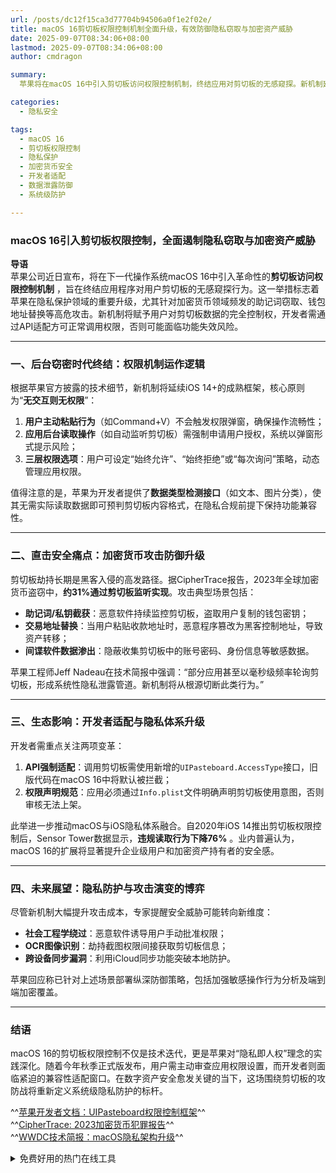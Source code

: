```yaml
---
url: /posts/dc12f15ca3d77704b94506a0f1e2f02e/
title: macOS 16剪切板权限控制机制全面升级，有效防御隐私窃取与加密资产威胁
date: 2025-09-07T08:34:06+08:00
lastmod: 2025-09-07T08:34:06+08:00
author: cmdragon

summary:
  苹果将在macOS 16中引入剪切板访问权限控制机制，终结应用对剪切板的无感窥探。新机制延续iOS 14+框架，用户可设定“始终允许”、“始终拒绝”或“每次询问”策略，动态管理应用权限。此举直击加密货币攻击痛点，如助记词截获和交易地址替换，显著提升隐私保护。开发者需适配新API并明确声明剪切板使用意图。尽管新机制提升攻击成本，专家提醒安全威胁可能转向社会工程学绕过等新维度。

categories:
  - 隐私安全

tags:
  - macOS 16
  - 剪切板权限控制
  - 隐私保护
  - 加密货币安全
  - 开发者适配
  - 数据泄露防御
  - 系统级防护

---
```


### macOS 16引入剪切板权限控制，全面遏制隐私窃取与加密资产威胁

**导语**  
苹果公司近日宣布，将在下一代操作系统macOS 16中引入革命性的**剪切板访问权限控制机制**
，旨在终结应用程序对用户剪切板的无感窥探行为。这一举措标志着苹果在隐私保护领域的重要升级，尤其针对加密货币领域频发的助记词窃取、钱包地址替换等高危攻击。新机制将赋予用户对剪切板数据的完全控制权，开发者需通过API适配方可正常调用权限，否则可能面临功能失效风险。

---

### 一、后台窃密时代终结：权限机制运作逻辑

根据苹果官方披露的技术细节，新机制将延续iOS 14+的成熟框架，核心原则为“**无交互则无权限**”：

1. **用户主动粘贴行为**（如Command+V）不会触发权限弹窗，确保操作流畅性；
2. **应用后台读取操作**（如自动监听剪切板）需强制申请用户授权，系统以弹窗形式提示风险；
3. **三层权限选项**：用户可设定“始终允许”、“始终拒绝”或“每次询问”策略，动态管理应用权限。

值得注意的是，苹果为开发者提供了**数据类型检测接口**（如文本、图片分类），使其无需实际读取数据即可预判剪切板内容格式，在隐私合规前提下保持功能兼容性。

---

### 二、直击安全痛点：加密货币攻击防御升级

剪切板劫持长期是黑客入侵的高发路径。据CipherTrace报告，2023年全球加密货币盗窃中，**约31%通过剪切板监听实现**。攻击典型场景包括：

- **助记词/私钥截获**：恶意软件持续监控剪切板，盗取用户复制的钱包密钥；
- **交易地址替换**：当用户粘贴收款地址时，恶意程序篡改为黑客控制地址，导致资产转移；
- **间谍软件数据渗出**：隐蔽收集剪切板中的账号密码、身份信息等敏感数据。

苹果工程师Jeff Nadeau在技术简报中强调：“部分应用甚至以毫秒级频率轮询剪切板，形成系统性隐私泄露管道。新机制将从根源切断此类行为。”

---

### 三、生态影响：开发者适配与隐私体系升级

开发者需重点关注两项变革：

1. **API强制适配**：调用剪切板需使用新增的`UIPasteboard.AccessType`接口，旧版代码在macOS 16中将默认被拦截；
2. **权限声明规范**：应用必须通过`Info.plist`文件明确声明剪切板使用意图，否则审核无法上架。

此举进一步推动macOS与iOS隐私体系融合。自2020年iOS 14推出剪切板权限控制后，Sensor Tower数据显示，**违规读取行为下降76%**
。业内普遍认为，macOS 16的扩展将显著提升企业级用户和加密资产持有者的安全感。

---

### 四、未来展望：隐私防护与攻击演变的博弈

尽管新机制大幅提升攻击成本，专家提醒安全威胁可能转向新维度：

- **社会工程学绕过**：恶意软件诱导用户手动批准权限；
- **OCR图像识别**：劫持截图权限间接获取剪切板信息；
- **跨设备同步漏洞**：利用iCloud同步功能突破本地防护。

苹果回应称已针对上述场景部署纵深防御策略，包括加强敏感操作行为分析及端到端加密覆盖。

---

### 结语

macOS
16的剪切板权限控制不仅是技术迭代，更是苹果对“隐私即人权”理念的实践深化。随着今年秋季正式版发布，用户需主动审查应用权限设置，而开发者则面临紧迫的兼容性适配窗口。在数字资产安全愈发关键的当下，这场围绕剪切板的攻防战将重新定义系统级隐私防护的标杆。

^^[苹果开发者文档：UIPasteboard权限控制框架](https://developer.apple.com/documentation/uikit/uipasteboard)^^  
^^[CipherTrace: 2023加密货币犯罪报告](https://www.ciphertrace.com/2023-crypto-crime-report/)^^  
^^[WWDC技术简报：macOS隐私架构升级](https://developer.apple.com/videos/play/wwdc2024/)^^


<details>
<summary>免费好用的热门在线工具</summary>

- [歌词生成工具 - 应用商店 | By cmdragon](https://tools.cmdragon.cn/zh/apps/lyrics-generator)
- [网盘资源聚合搜索 - 应用商店 | By cmdragon](https://tools.cmdragon.cn/zh/apps/cloud-drive-search)
- [ASCII字符画生成器 - 应用商店 | By cmdragon](https://tools.cmdragon.cn/zh/apps/ascii-art-generator)
- [JSON Web Tokens 工具 - 应用商店 | By cmdragon](https://tools.cmdragon.cn/zh/apps/jwt-tool)
- [Bcrypt 密码工具 - 应用商店 | By cmdragon](https://tools.cmdragon.cn/zh/apps/bcrypt-tool)
- [GIF 合成器 - 应用商店 | By cmdragon](https://tools.cmdragon.cn/zh/apps/gif-composer)
- [GIF 分解器 - 应用商店 | By cmdragon](https://tools.cmdragon.cn/zh/apps/gif-decomposer)
- [文本隐写术 - 应用商店 | By cmdragon](https://tools.cmdragon.cn/zh/apps/text-steganography)
- [CMDragon 在线工具 - 高级AI工具箱与开发者套件 | 免费好用的在线工具](https://tools.cmdragon.cn/zh)
- [应用商店 - 发现1000+提升效率与开发的AI工具和实用程序 | 免费好用的在线工具](https://tools.cmdragon.cn/zh/apps?category=trending)
- [CMDragon 更新日志 - 最新更新、功能与改进 | 免费好用的在线工具](https://tools.cmdragon.cn/zh/changelog)
- [支持我们 - 成为赞助者 | 免费好用的在线工具](https://tools.cmdragon.cn/zh/sponsor)
- [AI文本生成图像 - 应用商店 | 免费好用的在线工具](https://tools.cmdragon.cn/zh/apps/text-to-image-ai)
- [临时邮箱 - 应用商店 | 免费好用的在线工具](https://tools.cmdragon.cn/zh/apps/temp-email)
- [二维码解析器 - 应用商店 | 免费好用的在线工具](https://tools.cmdragon.cn/zh/apps/qrcode-parser)
- [文本转思维导图 - 应用商店 | 免费好用的在线工具](https://tools.cmdragon.cn/zh/apps/text-to-mindmap)
- [正则表达式可视化工具 - 应用商店 | 免费好用的在线工具](https://tools.cmdragon.cn/zh/apps/regex-visualizer)
- [文件隐写工具 - 应用商店 | 免费好用的在线工具](https://tools.cmdragon.cn/zh/apps/steganography-tool)
- [IPTV 频道探索器 - 应用商店 | 免费好用的在线工具](https://tools.cmdragon.cn/zh/apps/iptv-explorer)
- [快传 - 应用商店 | 免费好用的在线工具](https://tools.cmdragon.cn/zh/apps/snapdrop)
- [随机抽奖工具 - 应用商店 | 免费好用的在线工具](https://tools.cmdragon.cn/zh/apps/lucky-draw)
- [动漫场景查找器 - 应用商店 | 免费好用的在线工具](https://tools.cmdragon.cn/zh/apps/anime-scene-finder)
- [时间工具箱 - 应用商店 | 免费好用的在线工具](https://tools.cmdragon.cn/zh/apps/time-toolkit)
- [网速测试 - 应用商店 | 免费好用的在线工具](https://tools.cmdragon.cn/zh/apps/speed-test)
- [AI 智能抠图工具 - 应用商店 | 免费好用的在线工具](https://tools.cmdragon.cn/zh/apps/background-remover)
- [背景替换工具 - 应用商店 | 免费好用的在线工具](https://tools.cmdragon.cn/zh/apps/background-replacer)
- [艺术二维码生成器 - 应用商店 | 免费好用的在线工具](https://tools.cmdragon.cn/zh/apps/artistic-qrcode)
- [Open Graph 元标签生成器 - 应用商店 | 免费好用的在线工具](https://tools.cmdragon.cn/zh/apps/open-graph-generator)
- [图像对比工具 - 应用商店 | 免费好用的在线工具](https://tools.cmdragon.cn/zh/apps/image-comparison)
- [图片压缩专业版 - 应用商店 | 免费好用的在线工具](https://tools.cmdragon.cn/zh/apps/image-compressor)
- [密码生成器 - 应用商店 | 免费好用的在线工具](https://tools.cmdragon.cn/zh/apps/password-generator)
- [SVG优化器 - 应用商店 | 免费好用的在线工具](https://tools.cmdragon.cn/zh/apps/svg-optimizer)
- [调色板生成器 - 应用商店 | 免费好用的在线工具](https://tools.cmdragon.cn/zh/apps/color-palette)
- [在线节拍器 - 应用商店 | 免费好用的在线工具](https://tools.cmdragon.cn/zh/apps/online-metronome)
- [IP归属地查询 - 应用商店 | 免费好用的在线工具](https://tools.cmdragon.cn/zh/apps/ip-geolocation)
- [CSS网格布局生成器 - 应用商店 | 免费好用的在线工具](https://tools.cmdragon.cn/zh/apps/css-grid-layout)
- [邮箱验证工具 - 应用商店 | 免费好用的在线工具](https://tools.cmdragon.cn/zh/apps/email-validator)
- [书法练习字帖 - 应用商店 | 免费好用的在线工具](https://tools.cmdragon.cn/zh/apps/calligraphy-practice)
- [金融计算器套件 - 应用商店 | 免费好用的在线工具](https://tools.cmdragon.cn/zh/apps/finance-calculator-suite)
- [中国亲戚关系计算器 - 应用商店 | 免费好用的在线工具](https://tools.cmdragon.cn/zh/apps/chinese-kinship-calculator)
- [Protocol Buffer 工具箱 - 应用商店 | 免费好用的在线工具](https://tools.cmdragon.cn/zh/apps/protobuf-toolkit)
- [IP归属地查询 - 应用商店 | 免费好用的在线工具](https://tools.cmdragon.cn/zh/apps/ip-geolocation)
- [图片无损放大 - 应用商店 | 免费好用的在线工具](https://tools.cmdragon.cn/zh/apps/image-upscaler)
- [文本比较工具 - 应用商店 | 免费好用的在线工具](https://tools.cmdragon.cn/zh/apps/text-compare)
- [IP批量查询工具 - 应用商店 | 免费好用的在线工具](https://tools.cmdragon.cn/zh/apps/ip-batch-lookup)
- [域名查询工具 - 应用商店 | 免费好用的在线工具](https://tools.cmdragon.cn/zh/apps/domain-finder)
- [DNS工具箱 - 应用商店 | 免费好用的在线工具](https://tools.cmdragon.cn/zh/apps/dns-toolkit)
- [网站图标生成器 - 应用商店 | 免费好用的在线工具](https://tools.cmdragon.cn/zh/apps/favicon-generator)
- [XML Sitemap](https://tools.cmdragon.cn/sitemap_index.xml)

</details>

